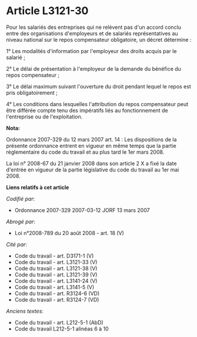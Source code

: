 # Article L3121-30

Pour les salariés des entreprises qui ne relèvent pas d'un accord conclu entre des organisations d'employeurs et de salariés
représentatives au niveau national sur le repos compensateur obligatoire, un décret détermine :

1° Les modalités d'information par l'employeur des droits acquis par le salarié ;

2° Le délai de présentation à l'employeur de la demande du bénéfice du repos compensateur ;

3° Le délai maximum suivant l'ouverture du droit pendant lequel le repos est pris obligatoirement ;

4° Les conditions dans lesquelles l'attribution du repos compensateur peut être différée compte tenu des impératifs liés au
fonctionnement de l'entreprise ou de l'exploitation.

**Nota:**

Ordonnance 2007-329 du 12 mars 2007 art. 14 : Les dispositions de la présente ordonnance entrent en vigueur en même temps que
la partie réglementaire du code du travail et au plus tard le 1er mars 2008. 

La loi n° 2008-67 du 21 janvier 2008 dans son article 2 X a fixé la date d'entrée en vigueur de la partie législative du code
du travail au 1er mai 2008.

**Liens relatifs à cet article**

_Codifié par_:

  - Ordonnance 2007-329 2007-03-12 JORF 13 mars 2007

_Abrogé par_:

  - Loi n°2008-789 du 20 août 2008 - art. 18 (V)

_Cité par_:

  - Code du travail - art. D3171-1 (V)
  - Code du travail - art. L3121-33 (V)
  - Code du travail - art. L3121-38 (V)
  - Code du travail - art. L3121-39 (V)
  - Code du travail - art. L3141-24 (V)
  - Code du travail - art. L3141-5 (V)
  - Code du travail - art. R3124-6 (VD)
  - Code du travail - art. R3124-7 (VD)

_Anciens textes_:

  - Code du travail - art. L212-5-1 (AbD)
  - Code du travail L212-5-1 alinéas 6 à 10
